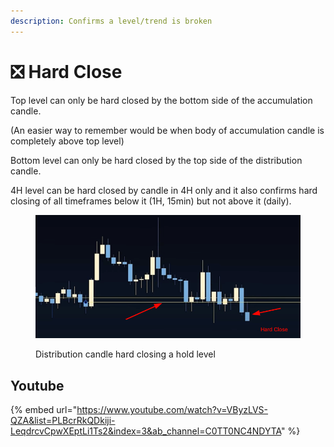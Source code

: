 ```yaml
---
description: Confirms a level/trend is broken
---
```


# ❎ Hard Close

Top level can only be hard closed by the bottom side of the accumulation candle.

(An easier way to remember would be when body of accumulation candle is completely above top level)

Bottom level can only be hard closed by the top side of the distribution candle.

4H level can be hard closed by candle in 4H only and it also confirms hard closing of all timeframes below it (1H, 15min) but not above it (daily).



<figure><img src="../../.gitbook/assets/image (5) (1) (1) (1) (1).png" alt=""><figcaption><p>Distribution candle hard closing a hold level</p></figcaption></figure>

## Youtube

{% embed url="https://www.youtube.com/watch?v=VByzLVS-QZA&list=PLBcrRkQDkiji-LeqdrcvCpwXEptLi1Ts2&index=3&ab_channel=C0TT0NC4NDYTA" %}

